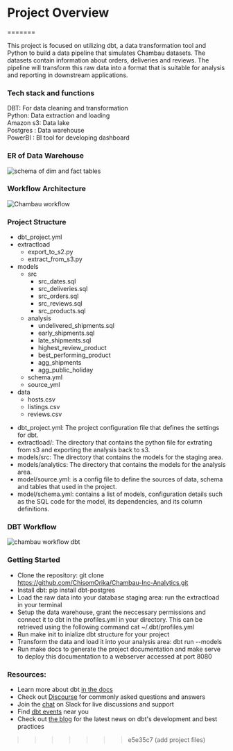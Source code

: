 # Project Overview
=======

This project is focused on utilizing dbt, a data transformation tool and Python to build a data pipeline that simulates Chambau datasets. The datasets contain information about orders, deliveries and reviews. The pipeline will transform this raw data into a format that is suitable for analysis and reporting in downstream applications. 

### Tech stack and functions

DBT: For data cleaning and transformation <br>
Python: Data extraction and loading <br>
Amazon s3: Data lake <br>
Postgres : Data warehouse <br>
PowerBI : BI tool for developing dashboard <br>

### ER of Data Warehouse

![schema of dim and fact tables](https://user-images.githubusercontent.com/90322381/231607826-2a640b1a-2c04-4ed2-b16c-98a44fe5ef1d.png)





### Workflow Architecture


![Chambau workflow](https://user-images.githubusercontent.com/90322381/231427074-8120f8b7-4909-4c77-bd4d-2f70e00c5bc5.png)


### Project Structure

- dbt_project.yml
- extractload
  - export_to_s2.py
  - extract_from_s3.py
- models
  - src
    - src_dates.sql
    - src_deliveries.sql
    - src_orders.sql
    - src_reviews.sql
    - src_products.sql
  - analysis
    - undelivered_shipments.sql
    - early_shipments.sql
    - late_shipments.sql
    - highest_review_product
    - best_performing_product
    - agg_shipments
    - agg_public_holiday
  - schema.yml
  - source_yml
- data
  - hosts.csv
  - listings.csv
  - reviews.csv <br>

* dbt_project.yml: The project configuration file that defines the settings for dbt.
* extractload/: The directory that contains the python file for extrating from s3 and exporting the analysis back to s3.
* models/src: The directory that contains the models for the staging area.
* models/analytics: The directory that contains the models for the analysis area.
* model/source.yml: is a config file to define the sources of data, schema and tables that used in the project. 
* model/schema.yml: contains a list of models, configuration details such as the SQL code for the model, its dependencies, and its column definitions.



### DBT Workflow

![chambau workflow dbt](https://user-images.githubusercontent.com/90322381/231587860-aa5b2a42-0fe0-4551-812f-47caa667ccc0.png)


### Getting Started
* Clone the repository: git clone https://github.com/ChisomOrika/Chambau-Inc-Analytics.git
* Install dbt: pip install dbt-postgres
* Load the raw data into your database staging area: run the extractload in your terminal
* Setup the data warehouse, grant the neccessary permissions and connect it to dbt in the profiles.yml in your directory. This can be retrieved using the following command cat ~/.dbt/profiles.yml
* Run make init to inialize dbt structure for your project
* Transform the data and load it into your analysis area: dbt run --models
* Run make docs to generate the project documentation and make serve to deploy this documentation to a webserver accessed at port 8080


### Resources:
- Learn more about dbt [in the docs](https://docs.getdbt.com/docs/introduction)
- Check out [Discourse](https://discourse.getdbt.com/) for commonly asked questions and answers
- Join the [chat](https://community.getdbt.com/) on Slack for live discussions and support
- Find [dbt events](https://events.getdbt.com) near you
- Check out [the blog](https://blog.getdbt.com/) for the latest news on dbt's development and best practices
>>>>>>> e5e35c7 (add project files)

